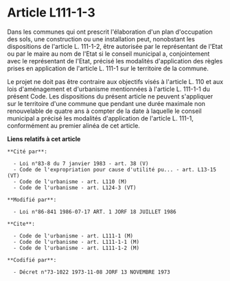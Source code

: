 # Article L111-1-3

Dans les communes qui ont prescrit l'élaboration d'un plan d'occupation des sols, une construction ou une installation peut,
nonobstant les dispositions de l'article L. 111-1-2, être autorisée par le représentant de l'Etat ou par le maire au nom de
l'Etat si le conseil municipal a, conjointement avec le représentant de l'Etat, précisé les modalités d'application des
règles prises en application de l'article L. 111-1 sur le territoire de la commune.

Le projet ne doit pas être contraire aux objectifs visés à l'article L. 110 et aux lois d'aménagement et d'urbanisme
mentionnées à l'article L. 111-1-1 du présent Code.    Les dispositions du présent article ne peuvent s'appliquer sur le
territoire d'une commune que pendant une durée maximale non renouvelable de quatre ans à compter de la date à laquelle le
conseil municipal a précisé les modalités d'application de l'article L. 111-1, conformément au premier alinéa de cet article.

**Liens relatifs à cet article**

	**Cité par**:

	  - Loi n°83-8 du 7 janvier 1983 - art. 38 (V)
	  - Code de l'expropriation pour cause d'utilité pu... - art. L13-15 (VT)
	  - Code de l'urbanisme - art. L110 (M)
	  - Code de l'urbanisme - art. L124-3 (VT)

	**Modifié par**:

	  - Loi n°86-841 1986-07-17 ART. 1 JORF 18 JUILLET 1986

	**Cite**:

	  - Code de l'urbanisme - art. L111-1 (M)
	  - Code de l'urbanisme - art. L111-1-1 (M)
	  - Code de l'urbanisme - art. L111-1-2 (M)

	**Codifié par**:

	  - Décret n°73-1022 1973-11-08 JORF 13 NOVEMBRE 1973
